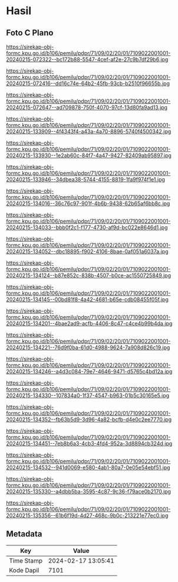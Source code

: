 # Hasil

## Foto C Plano

https://sirekap-obj-formc.kpu.go.id/b106/pemilu/pdpr/71/09/02/20/01/7109022001001-20240215-072322--bc172b88-5547-4cef-af2e-27c9b7df29b6.jpg

https://sirekap-obj-formc.kpu.go.id/b106/pemilu/pdpr/71/09/02/20/01/7109022001001-20240215-072416--dd16c74e-64b2-45fb-93cb-b2510f96655b.jpg

https://sirekap-obj-formc.kpu.go.id/b106/pemilu/pdpr/71/09/02/20/01/7109022001001-20240215-072647--ad709878-750f-4070-97cf-13d80fa9ad13.jpg

https://sirekap-obj-formc.kpu.go.id/b106/pemilu/pdpr/71/09/02/20/01/7109022001001-20240215-133909--4f4343f4-a43a-4a70-8896-5740f4500342.jpg

https://sirekap-obj-formc.kpu.go.id/b106/pemilu/pdpr/71/09/02/20/01/7109022001001-20240215-133930--1e2ab60c-84f7-4a47-9427-82409ab95897.jpg

https://sirekap-obj-formc.kpu.go.id/b106/pemilu/pdpr/71/09/02/20/01/7109022001001-20240215-133946--34dbea38-5744-4155-8819-1fa9f974f1e1.jpg

https://sirekap-obj-formc.kpu.go.id/b106/pemilu/pdpr/71/09/02/20/01/7109022001001-20240215-134016--36c76c97-901f-4b6b-9438-62b65af6bb8c.jpg

https://sirekap-obj-formc.kpu.go.id/b106/pemilu/pdpr/71/09/02/20/01/7109022001001-20240215-134033--bbb0f2c1-f177-4730-af9d-bc022e8646d1.jpg

https://sirekap-obj-formc.kpu.go.id/b106/pemilu/pdpr/71/09/02/20/01/7109022001001-20240215-134052--dbc18895-f902-4106-8bae-0af051a6037a.jpg

https://sirekap-obj-formc.kpu.go.id/b106/pemilu/pdpr/71/09/02/20/01/7109022001001-20240215-134124--b87e852c-838b-4507-b0ce-ac1550725849.jpg

https://sirekap-obj-formc.kpu.go.id/b106/pemilu/pdpr/71/09/02/20/01/7109022001001-20240215-134145--00bd81f8-4a42-4681-b65e-cdb08455f05f.jpg

https://sirekap-obj-formc.kpu.go.id/b106/pemilu/pdpr/71/09/02/20/01/7109022001001-20240215-134201--4bae2ad9-acfb-4406-8c47-c4ce4b99b4da.jpg

https://sirekap-obj-formc.kpu.go.id/b106/pemilu/pdpr/71/09/02/20/01/7109022001001-20240215-134221--76d9f0ba-61d0-4988-9624-7a908d826c19.jpg

https://sirekap-obj-formc.kpu.go.id/b106/pemilu/pdpr/71/09/02/20/01/7109022001001-20240215-134246--a4d3c084-79e7-4646-9471-d5765c4bd12a.jpg

https://sirekap-obj-formc.kpu.go.id/b106/pemilu/pdpr/71/09/02/20/01/7109022001001-20240215-134330--107834a0-1f37-4547-b963-01b5c30165e5.jpg

https://sirekap-obj-formc.kpu.go.id/b106/pemilu/pdpr/71/09/02/20/01/7109022001001-20240215-134352--fb63b5d9-3d96-4a82-bcfb-d4e0c2ee7770.jpg

https://sirekap-obj-formc.kpu.go.id/b106/pemilu/pdpr/71/09/02/20/01/7109022001001-20240215-134451--7eb8b6a3-4cb3-4fd4-952a-3d8894cb324d.jpg

https://sirekap-obj-formc.kpu.go.id/b106/pemilu/pdpr/71/09/02/20/01/7109022001001-20240215-134532--941d0069-e580-4ab1-80a7-0e05e54ebf51.jpg

https://sirekap-obj-formc.kpu.go.id/b106/pemilu/pdpr/71/09/02/20/01/7109022001001-20240215-135330--a4dbb5ba-3595-4c87-9c36-f79ace0b2170.jpg

https://sirekap-obj-formc.kpu.go.id/b106/pemilu/pdpr/71/09/02/20/01/7109022001001-20240215-135356--61b6f19d-4d27-468c-9b0c-213221e77ec0.jpg


## Metadata

| Key        | Value               |
| ---------- | ------------------- |
| Time Stamp | 2024-02-17 13:05:41 |
| Kode Dapil | 7101                |



